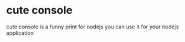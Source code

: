 # cute console
cute console is a funny print for nodejs 
you can use it for your nodejs application
